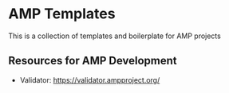 # AMP Templates
This is a collection of templates and boilerplate for AMP projects

## Resources for AMP Development
- Validator: https://validator.ampproject.org/

